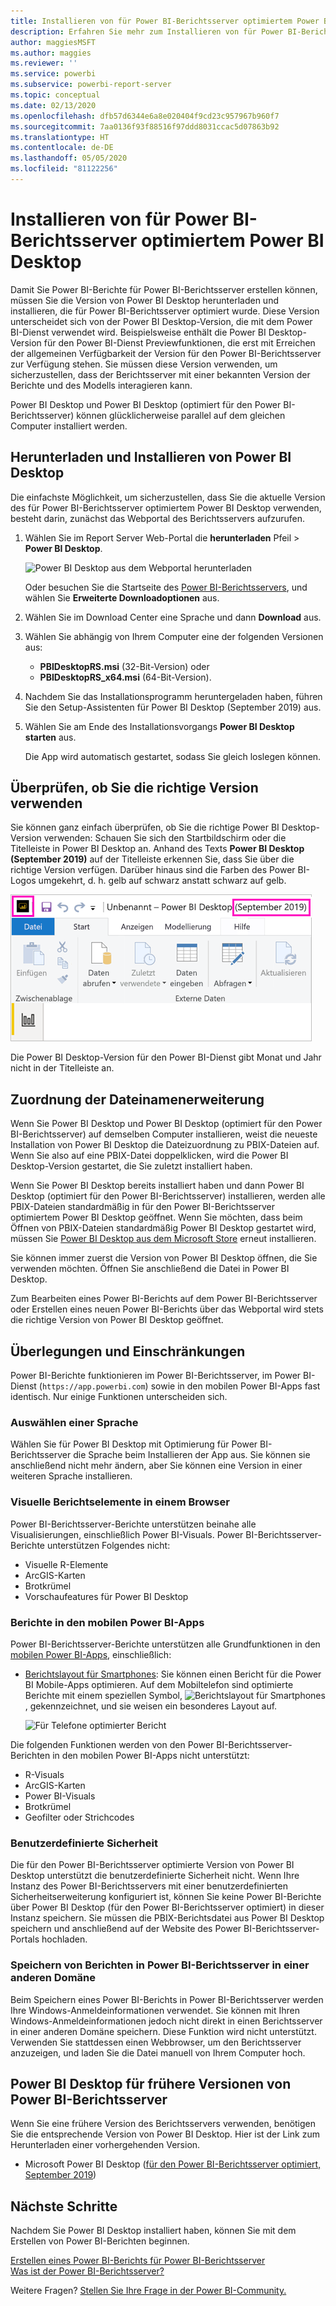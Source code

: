 ```yaml
---
title: Installieren von für Power BI-Berichtsserver optimiertem Power BI Desktop
description: Erfahren Sie mehr zum Installieren von für Power BI-Berichtsserver optimiertem Power BI Desktop
author: maggiesMSFT
ms.author: maggies
ms.reviewer: ''
ms.service: powerbi
ms.subservice: powerbi-report-server
ms.topic: conceptual
ms.date: 02/13/2020
ms.openlocfilehash: dfb57d6344e6a8e020404f9cd23c957967b960f7
ms.sourcegitcommit: 7aa0136f93f88516f97ddd8031ccac5d07863b92
ms.translationtype: HT
ms.contentlocale: de-DE
ms.lasthandoff: 05/05/2020
ms.locfileid: "81122256"
---
```

# <a name="install-power-bi-desktop-optimized-for-power-bi-report-server"></a>Installieren von für Power BI-Berichtsserver optimiertem Power BI Desktop

Damit Sie Power BI-Berichte für Power BI-Berichtsserver erstellen können, müssen Sie die Version von Power BI Desktop herunterladen und installieren, die für Power BI-Berichtsserver optimiert wurde. Diese Version unterscheidet sich von der Power BI Desktop-Version, die mit dem Power BI-Dienst verwendet wird. Beispielsweise enthält die Power BI Desktop-Version für den Power BI-Dienst Previewfunktionen, die erst mit Erreichen der allgemeinen Verfügbarkeit der Version für den Power BI-Berichtsserver zur Verfügung stehen. Sie müssen diese Version verwenden, um sicherzustellen, dass der Berichtsserver mit einer bekannten Version der Berichte und des Modells interagieren kann. 

Power BI Desktop und Power BI Desktop (optimiert für den Power BI-Berichtsserver) können glücklicherweise parallel auf dem gleichen Computer installiert werden.

## <a name="download-and-install-power-bi-desktop"></a>Herunterladen und Installieren von Power BI Desktop

Die einfachste Möglichkeit, um sicherzustellen, dass Sie die aktuelle Version des für Power BI-Berichtsserver optimiertem Power BI Desktop verwenden, besteht darin, zunächst das Webportal des Berichtsservers aufzurufen.

1. Wählen Sie im Report Server Web-Portal die **herunterladen** Pfeil > **Power BI Desktop**.

    ![Power BI Desktop aus dem Webportal herunterladen](media/install-powerbi-desktop/report-server-download-web-portal.png)

    Oder besuchen Sie die Startseite des [Power BI-Berichtsservers](https://powerbi.microsoft.com/report-server/), und wählen Sie **Erweiterte Downloadoptionen** aus.

2. Wählen Sie im Download Center eine Sprache und dann **Download** aus.

3. Wählen Sie abhängig von Ihrem Computer eine der folgenden Versionen aus: 

    - **PBIDesktopRS.msi** (32-Bit-Version) oder
    - **PBIDesktopRS_x64.msi** (64-Bit-Version).

1. Nachdem Sie das Installationsprogramm heruntergeladen haben, führen Sie den Setup-Assistenten für Power BI Desktop (September 2019) aus.

2. Wählen Sie am Ende des Installationsvorgangs **Power BI Desktop starten** aus.

    Die App wird automatisch gestartet, sodass Sie gleich loslegen können.

## <a name="verify-youre-using-the-correct-version"></a>Überprüfen, ob Sie die richtige Version verwenden
Sie können ganz einfach überprüfen, ob Sie die richtige Power BI Desktop-Version verwenden: Schauen Sie sich den Startbildschirm oder die Titelleiste in Power BI Desktop an. Anhand des Texts **Power BI Desktop (September 2019)** auf der Titelleiste erkennen Sie, dass Sie über die richtige Version verfügen. Darüber hinaus sind die Farben des Power BI-Logos umgekehrt, d. h. gelb auf schwarz anstatt schwarz auf gelb.

![Power BI Desktop September 2019](media/install-powerbi-desktop/power-bi-report-server-desktop-sept-2019.png)

Die Power BI Desktop-Version für den Power BI-Dienst gibt Monat und Jahr nicht in der Titelleiste an.

## <a name="file-extension-association"></a>Zuordnung der Dateinamenerweiterung
Wenn Sie Power BI Desktop und Power BI Desktop (optimiert für den Power BI-Berichtsserver) auf demselben Computer installieren, weist die neueste Installation von Power BI Desktop die Dateizuordnung zu PBIX-Dateien auf. Wenn Sie also auf eine PBIX-Datei doppelklicken, wird die Power BI Desktop-Version gestartet, die Sie zuletzt installiert haben.

Wenn Sie Power BI Desktop bereits installiert haben und dann Power BI Desktop (optimiert für den Power BI-Berichtsserver) installieren, werden alle PBIX-Dateien standardmäßig in für den Power BI-Berichtsserver optimiertem Power BI Desktop geöffnet. Wenn Sie möchten, dass beim Öffnen von PBIX-Dateien standardmäßig Power BI Desktop gestartet wird, müssen Sie [Power BI Desktop aus dem Microsoft Store](https://aka.ms/pbidesktopstore) erneut installieren.

Sie können immer zuerst die Version von Power BI Desktop öffnen, die Sie verwenden möchten. Öffnen Sie anschließend die Datei in Power BI Desktop.

Zum Bearbeiten eines Power BI-Berichts auf dem Power BI-Berichtsserver oder Erstellen eines neuen Power BI-Berichts über das Webportal wird stets die richtige Version von Power BI Desktop geöffnet.

## <a name="considerations-and-limitations"></a>Überlegungen und Einschränkungen

Power BI-Berichte funktionieren im Power BI-Berichtsserver, im Power BI-Dienst (`https://app.powerbi.com`) sowie in den mobilen Power BI-Apps fast identisch. Nur einige Funktionen unterscheiden sich.

### <a name="selecting-a-language"></a>Auswählen einer Sprache

Wählen Sie für Power BI Desktop mit Optimierung für Power BI-Berichtsserver die Sprache beim Installieren der App aus. Sie können sie anschließend nicht mehr ändern, aber Sie können eine Version in einer weiteren Sprache installieren.

### <a name="report-visuals-in-a-browser"></a>Visuelle Berichtselemente in einem Browser

Power BI-Berichtsserver-Berichte unterstützen beinahe alle Visualisierungen, einschließlich Power BI-Visuals. Power BI-Berichtsserver-Berichte unterstützen Folgendes nicht:

* Visuelle R-Elemente
* ArcGIS-Karten
* Brotkrümel
* Vorschaufeatures für Power BI Desktop

### <a name="reports-in-the-power-bi-mobile-apps"></a>Berichte in den mobilen Power BI-Apps

Power BI-Berichtsserver-Berichte unterstützen alle Grundfunktionen in den [mobilen Power BI-Apps](../consumer/mobile/mobile-apps-for-mobile-devices.md), einschließlich:

* [Berichtslayout für Smartphones](../desktop-create-phone-report.md): Sie können einen Bericht für die Power BI Mobile-Apps optimieren. Auf dem Mobiltelefon sind optimierte Berichte mit einem speziellen Symbol, ![Berichtslayout für Smartphones](media/install-powerbi-desktop/power-bi-rs-mobile-optimized-icon.png), gekennzeichnet, und sie weisen ein besonderes Layout auf.
  
    ![Für Telefone optimierter Bericht](media/install-powerbi-desktop/power-bi-rs-mobile-optimized-report.png)

Die folgenden Funktionen werden von den Power BI-Berichtsserver-Berichten in den mobilen Power BI-Apps nicht unterstützt:

* R-Visuals
* ArcGIS-Karten
* Power BI-Visuals
* Brotkrümel
* Geofilter oder Strichcodes

### <a name="custom-security"></a>Benutzerdefinierte Sicherheit

Die für den Power BI-Berichtsserver optimierte Version von Power BI Desktop unterstützt die benutzerdefinierte Sicherheit nicht. Wenn Ihre Instanz des Power BI-Berichtsservers mit einer benutzerdefinierten Sicherheitserweiterung konfiguriert ist, können Sie keine Power BI-Berichte über Power BI Desktop (für den Power BI-Berichtsserver optimiert) in dieser Instanz speichern. Sie müssen die PBIX-Berichtsdatei aus Power BI Desktop speichern und anschließend auf der Website des Power BI-Berichtsserver-Portals hochladen.

### <a name="saving-reports-to-a-power-bi-report-server-in-a-different-domain"></a>Speichern von Berichten in Power BI-Berichtsserver in einer anderen Domäne

Beim Speichern eines Power BI-Berichts in Power BI-Berichtsserver werden Ihre Windows-Anmeldeinformationen verwendet. Sie können mit Ihren Windows-Anmeldeinformationen jedoch nicht direkt in einen Berichtsserver in einer anderen Domäne speichern. Diese Funktion wird nicht unterstützt. Verwenden Sie stattdessen einen Webbrowser, um den Berichtsserver anzuzeigen, und laden Sie die Datei manuell von Ihrem Computer hoch.

## <a name="power-bi-desktop-for-earlier-versions-of-power-bi-report-server"></a>Power BI Desktop für frühere Versionen von Power BI-Berichtsserver

Wenn Sie eine frühere Version des Berichtsservers verwenden, benötigen Sie die entsprechende Version von Power BI Desktop. Hier ist der Link zum Herunterladen einer vorhergehenden Version.

- Microsoft Power BI Desktop ([für den Power BI-Berichtsserver optimiert, September 2019](https://go.microsoft.com/fwlink/?linkid=2103723))

## <a name="next-steps"></a>Nächste Schritte

Nachdem Sie Power BI Desktop installiert haben, können Sie mit dem Erstellen von Power BI-Berichten beginnen.

[Erstellen eines Power BI-Berichts für Power BI-Berichtsserver](quickstart-create-powerbi-report.md)  
[Was ist der Power BI-Berichtsserver?](get-started.md)

Weitere Fragen? [Stellen Sie Ihre Frage in der Power BI-Community.](https://community.powerbi.com/)
